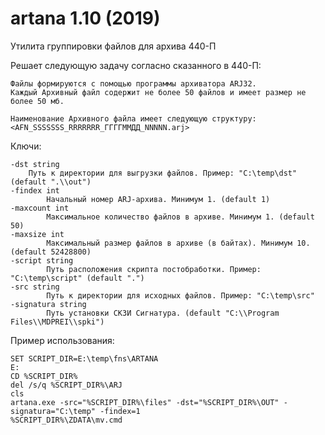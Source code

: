 # artana 1.10 (2019)
Утилита группировки файлов для архива 440-П

Решает следующую задачу согласно сказанного в 440-П:

	Файлы формируются с помощью программы архиватора ARJ32.
	Каждый Архивный файл содержит не более 50 файлов и имеет размер не более 50 мб.

	Наименование Архивного файла имеет следующую структуру:
	<AFN_SSSSSSS_RRRRRRR_ГГГГММДД_NNNNN.arj>

Ключи:
  	
	-dst string
		Путь к директории для выгрузки файлов. Пример: "C:\temp\dst" (default ".\\out")
	-findex int
	        Начальный номер ARJ-архива. Минимум 1. (default 1)
	-maxcount int
	        Максимальное количество файлов в архиве. Минимум 1. (default 50)
	-maxsize int
        	Максимальный размер файлов в архиве (в байтах). Минимум 10. (default 52428800)
	-script string
	        Путь расположения скрипта постобработки. Пример: "C:\temp\script" (default ".")
	-src string
	        Путь к директории для исходных файлов. Пример: "C:\temp\src"
	-signatura string
	        Путь установки СКЗИ Сигнатура. (default "C:\\Program Files\\MDPREI\\spki")

Пример использования:

	SET SCRIPT_DIR=E:\temp\fns\ARTANA
	E:
	CD %SCRIPT_DIR%
	del /s/q %SCRIPT_DIR%\ARJ
	cls
	artana.exe -src="%SCRIPT_DIR%\files" -dst="%SCRIPT_DIR%\OUT" -signatura="C:\temp" -findex=1
	%SCRIPT_DIR%\ZDATA\mv.cmd
